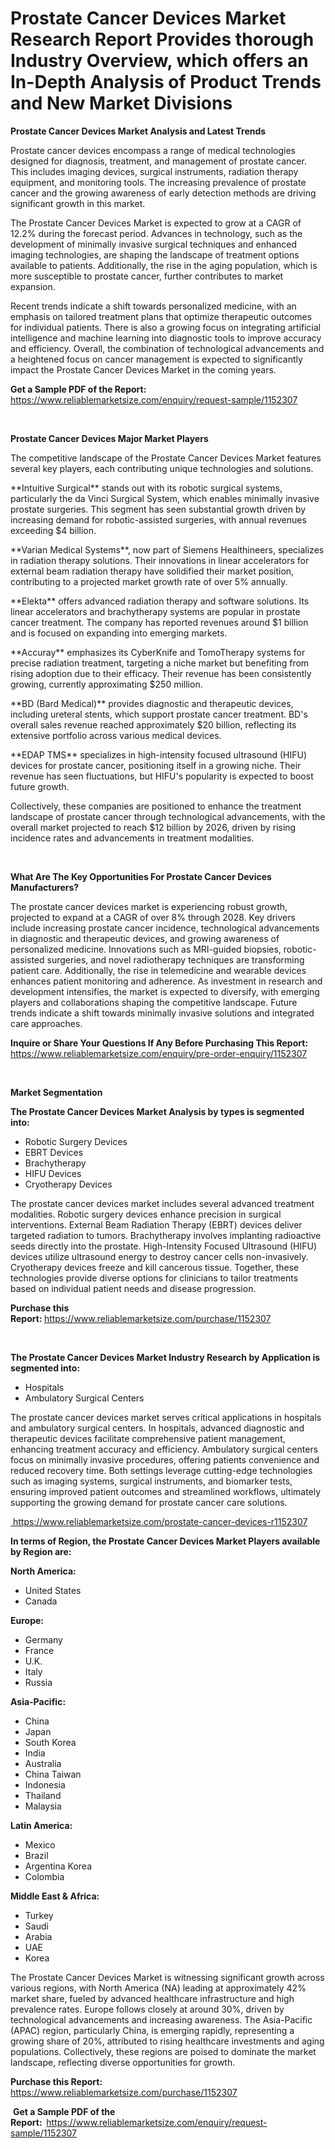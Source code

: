 <p><h1>Prostate Cancer Devices Market Research Report Provides thorough Industry Overview, which offers an In-Depth Analysis of Product Trends and New Market Divisions</h1></p><p><strong>Prostate Cancer Devices Market Analysis and Latest Trends</strong></p>
<p><p>Prostate cancer devices encompass a range of medical technologies designed for diagnosis, treatment, and management of prostate cancer. This includes imaging devices, surgical instruments, radiation therapy equipment, and monitoring tools. The increasing prevalence of prostate cancer and the growing awareness of early detection methods are driving significant growth in this market. </p><p>The Prostate Cancer Devices Market is expected to grow at a CAGR of 12.2% during the forecast period. Advances in technology, such as the development of minimally invasive surgical techniques and enhanced imaging technologies, are shaping the landscape of treatment options available to patients. Additionally, the rise in the aging population, which is more susceptible to prostate cancer, further contributes to market expansion. </p><p>Recent trends indicate a shift towards personalized medicine, with an emphasis on tailored treatment plans that optimize therapeutic outcomes for individual patients. There is also a growing focus on integrating artificial intelligence and machine learning into diagnostic tools to improve accuracy and efficiency. Overall, the combination of technological advancements and a heightened focus on cancer management is expected to significantly impact the Prostate Cancer Devices Market in the coming years.</p></p>
<p><strong>Get a Sample PDF of the Report:&nbsp;</strong> <a href="https://www.reliablemarketsize.com/enquiry/request-sample/1152307?utm_campaign=1932&utm_medium=2&utm_source=Github&utm_content=ia&utm_term=14042025&utm_id=prostate-cancer-devices">https://www.reliablemarketsize.com/enquiry/request-sample/1152307</a></p>
<p>&nbsp;</p>
<p><strong>Prostate Cancer Devices Major Market Players</strong></p>
<p><p>The competitive landscape of the Prostate Cancer Devices Market features several key players, each contributing unique technologies and solutions. </p><p>**Intuitive Surgical** stands out with its robotic surgical systems, particularly the da Vinci Surgical System, which enables minimally invasive prostate surgeries. This segment has seen substantial growth driven by increasing demand for robotic-assisted surgeries, with annual revenues exceeding $4 billion.</p><p>**Varian Medical Systems**, now part of Siemens Healthineers, specializes in radiation therapy solutions. Their innovations in linear accelerators for external beam radiation therapy have solidified their market position, contributing to a projected market growth rate of over 5% annually.</p><p>**Elekta** offers advanced radiation therapy and software solutions. Its linear accelerators and brachytherapy systems are popular in prostate cancer treatment. The company has reported revenues around $1 billion and is focused on expanding into emerging markets.</p><p>**Accuray** emphasizes its CyberKnife and TomoTherapy systems for precise radiation treatment, targeting a niche market but benefiting from rising adoption due to their efficacy. Their revenue has been consistently growing, currently approximating $250 million.</p><p>**BD (Bard Medical)** provides diagnostic and therapeutic devices, including ureteral stents, which support prostate cancer treatment. BD's overall sales revenue reached approximately $20 billion, reflecting its extensive portfolio across various medical devices.</p><p>**EDAP TMS** specializes in high-intensity focused ultrasound (HIFU) devices for prostate cancer, positioning itself in a growing niche. Their revenue has seen fluctuations, but HIFU's popularity is expected to boost future growth.</p><p>Collectively, these companies are positioned to enhance the treatment landscape of prostate cancer through technological advancements, with the overall market projected to reach $12 billion by 2026, driven by rising incidence rates and advancements in treatment modalities.</p></p>
<p>&nbsp;</p>
<p><strong>What Are The Key Opportunities For Prostate Cancer Devices Manufacturers?</strong></p>
<p><p>The prostate cancer devices market is experiencing robust growth, projected to expand at a CAGR of over 8% through 2028. Key drivers include increasing prostate cancer incidence, technological advancements in diagnostic and therapeutic devices, and growing awareness of personalized medicine. Innovations such as MRI-guided biopsies, robotic-assisted surgeries, and novel radiotherapy techniques are transforming patient care. Additionally, the rise in telemedicine and wearable devices enhances patient monitoring and adherence. As investment in research and development intensifies, the market is expected to diversify, with emerging players and collaborations shaping the competitive landscape. Future trends indicate a shift towards minimally invasive solutions and integrated care approaches.</p></p>
<p><strong>Inquire or Share Your Questions If Any Before Purchasing This Report:</strong> <a href="https://www.reliablemarketsize.com/enquiry/pre-order-enquiry/1152307?utm_campaign=1932&utm_medium=2&utm_source=Github&utm_content=ia&utm_term=14042025&utm_id=prostate-cancer-devices">https://www.reliablemarketsize.com/enquiry/pre-order-enquiry/1152307</a></p>
<p>&nbsp;</p>
<p><strong>Market Segmentation</strong></p>
<p><strong>The Prostate Cancer Devices Market Analysis by types is segmented into:</strong></p>
<p><ul><li>Robotic Surgery Devices</li><li>EBRT Devices</li><li>Brachytherapy</li><li>HIFU Devices</li><li>Cryotherapy Devices</li></ul></p>
<p><p>The prostate cancer devices market includes several advanced treatment modalities. Robotic surgery devices enhance precision in surgical interventions. External Beam Radiation Therapy (EBRT) devices deliver targeted radiation to tumors. Brachytherapy involves implanting radioactive seeds directly into the prostate. High-Intensity Focused Ultrasound (HIFU) devices utilize ultrasound energy to destroy cancer cells non-invasively. Cryotherapy devices freeze and kill cancerous tissue. Together, these technologies provide diverse options for clinicians to tailor treatments based on individual patient needs and disease progression.</p></p>
<p><strong>Purchase this Report:&nbsp;</strong><a href="https://www.reliablemarketsize.com/purchase/1152307?utm_campaign=1932&utm_medium=2&utm_source=Github&utm_content=ia&utm_term=14042025&utm_id=prostate-cancer-devices">https://www.reliablemarketsize.com/purchase/1152307</a></p>
<p>&nbsp;</p>
<p><strong>The Prostate Cancer Devices Market Industry Research by Application is segmented into:</strong></p>
<p><ul><li>Hospitals</li><li>Ambulatory Surgical Centers</li></ul></p>
<p><p>The prostate cancer devices market serves critical applications in hospitals and ambulatory surgical centers. In hospitals, advanced diagnostic and therapeutic devices facilitate comprehensive patient management, enhancing treatment accuracy and efficiency. Ambulatory surgical centers focus on minimally invasive procedures, offering patients convenience and reduced recovery time. Both settings leverage cutting-edge technologies such as imaging systems, surgical instruments, and biomarker tests, ensuring improved patient outcomes and streamlined workflows, ultimately supporting the growing demand for prostate cancer care solutions.</p></p>
<p><a href="https://www.reliablemarketsize.com/prostate-cancer-devices-r1152307?utm_campaign=1932&utm_medium=2&utm_source=Github&utm_content=ia&utm_term=14042025&utm_id=prostate-cancer-devices">&nbsp;https://www.reliablemarketsize.com/prostate-cancer-devices-r1152307</a></p>
<p><strong>In terms of Region, the Prostate Cancer Devices Market Players available by Region are:</strong></p>
<p>
    <p> <strong> North America: </strong>
        <ul>
            <li>United States</li>
            <li>Canada</li>
        </ul>
        </p> 
    <p> <strong> Europe: </strong>
        <ul>
            <li>Germany</li>
            <li>France</li>
            <li>U.K.</li>
            <li>Italy</li>
            <li>Russia</li>
        </ul>
        </p> 
    <p> <strong> Asia-Pacific: </strong>
        <ul>
            <li>China</li>
            <li>Japan</li>
            <li>South Korea</li>
            <li>India</li>
            <li>Australia</li>
            <li>China Taiwan</li>
            <li>Indonesia</li>
            <li>Thailand</li>
            <li>Malaysia</li>
        </ul>
        </p> 
    <p> <strong> Latin America: </strong>
        <ul>
            <li>Mexico</li>
            <li>Brazil</li>
            <li>Argentina Korea</li>
            <li>Colombia</li>
        </ul>
        </p> 
    <p> <strong> Middle East & Africa: </strong>
        <ul>
            <li>Turkey</li>
            <li>Saudi</li>
            <li>Arabia</li>
            <li>UAE</li>
            <li>Korea</li>
        </ul>
    </p>
    </p>
<p><p>The Prostate Cancer Devices Market is witnessing significant growth across various regions, with North America (NA) leading at approximately 42% market share, fueled by advanced healthcare infrastructure and high prevalence rates. Europe follows closely at around 30%, driven by technological advancements and increasing awareness. The Asia-Pacific (APAC) region, particularly China, is emerging rapidly, representing a growing share of 20%, attributed to rising healthcare investments and aging populations. Collectively, these regions are poised to dominate the market landscape, reflecting diverse opportunities for growth.</p></p>
<p><strong>Purchase this Report: </strong><a href="https://www.reliablemarketsize.com/purchase/1152307?utm_campaign=1932&utm_medium=2&utm_source=Github&utm_content=ia&utm_term=14042025&utm_id=prostate-cancer-devices">https://www.reliablemarketsize.com/purchase/1152307</a></p>
<p>&nbsp;<strong>Get a Sample PDF of the Report:&nbsp;&nbsp;</strong><a href="https://www.reliablemarketsize.com/enquiry/request-sample/1152307?utm_campaign=1932&utm_medium=2&utm_source=Github&utm_content=ia&utm_term=14042025&utm_id=prostate-cancer-devices">https://www.reliablemarketsize.com/enquiry/request-sample/1152307</a></p>
<p><strong></strong></p>
<p><p></p><p></p><p></p></p>